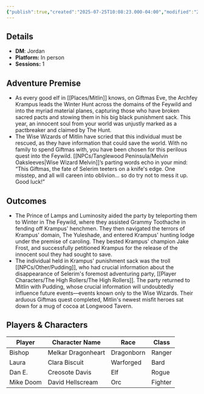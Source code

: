 ```yaml
---
{"publish":true,"created":"2025-07-25T10:08:23.000-04:00","modified":"2025-09-29T09:27:43.183-04:00","published":"2025-09-29T09:27:43.183-04:00","cssclasses":"","DM":"Jordan","Players":["Bishop","Laura","Dan E.","Mike Doom"],"Platform":"In person","Sessions":1,"Start Date":"2024-12-20"}
---
```


## Details
- **DM**: Jordan
- **Platform:** In person
- **Sessions:** 1

## Adventure Premise
- As every good elf in [[Places/Mitlin]] knows, on Giftmas Eve, the Archfey Krampus leads the Winter Hunt across the domains of the Feywild and into the myriad material planes, capturing those who have broken sacred pacts and stowing them in his big black punishment sack. This year, an innocent soul from your world was unjustly marked as a pactbreaker and claimed by The Hunt.
- The Wise Wizards of Mitlin have scried that this individual must be rescued, as they have information that could save the world. With no family to spend Giftmas with, you have been chosen for this perilous quest into the Feywild. [[NPCs/Tanglewood Peninsula/Melvin Oaksleeves\|Wise Wizard Melvin]]’s parting words echo in your mind: “This Giftmas, the fate of Selerim teeters on a knife's edge. One misstep, and all will careen into oblivion… so do try not to mess it up. Good luck!”

## Outcomes
- The Prince of Lamps and Luminosity aided the party by teleporting them to Winter in The Feywild, where they assisted Grammy Toothache in fending off Krampus' henchmen. They then navigated the terrors of Krampus' domain, The Yuleshade, and entered Krampus' hunting lodge under the premise of caroling. They bested Krampus' champion Jake Frost, and successfully petitioned Krampus for the release of the innocent soul they had sought to save.
- The individual held in Krampus' punishment sack was the troll [[NPCs/Other/Pudding]], who had crucial information about the disappearance of Selerim's foremost adventuring party, [[Player Characters/The High Rollers/The High Rollers]]. The party returned to Mitlin with Pudding, whose crucial information will undoubtedly influence future events—events known only to the Wise Wizards. Their arduous Giftmas quest completed, Mitlin's newest misfit heroes sat down for a mug of cocoa at Longwood Tavern.

## Players & Characters
| Player              | Character Name     | Race       | Class   |
| ------------------- | ------------------ | ---------- | ------- |
| Bishop | Melkar Dragonheart | Dragonborn | Ranger  |
| Laura | Clara Biscuit      | Warforged  | Bard    |
| Dan E. | Creosote Davis     | Elf        | Rogue   |
| Mike Doom | David Hellscream   | Orc        | Fighter |
